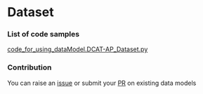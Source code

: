 # Dataset

### List of code samples 

<!-- 50-List of code -->

<!-- [code entry](link) -->
[code_for_using_dataModel.DCAT-AP_Dataset.py](https://github.com/smart-data-models/dataModel.DCAT-AP/blob/master/Dataset/code/code_for_using_dataModel.DCAT-AP_Dataset.py)


<!-- /50-List of code -->

### Contribution
You can raise an [issue](https://github.com/smart-data-models/dataModel.DCAT-AP/issues) or submit your [PR](https://github.com/smart-data-models/dataModel.DCAT-AP/pulls) on existing data models
